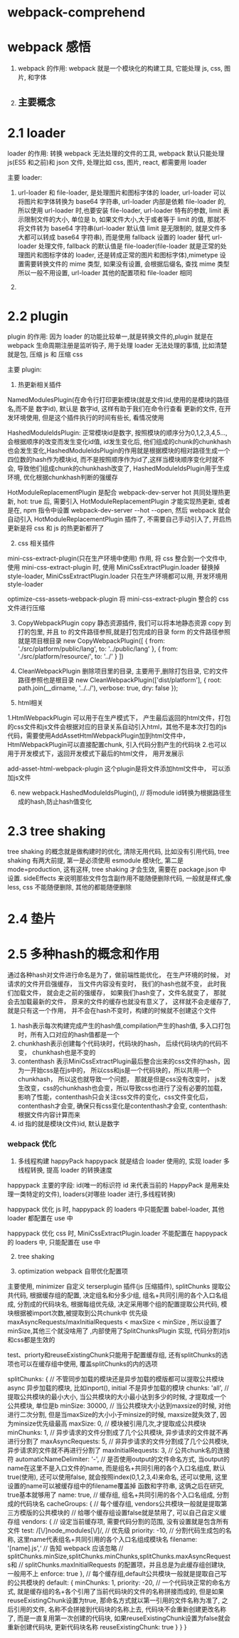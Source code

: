 # webpack-comprehend

# webpack 感悟

1. webpack 的作用: webpack 就是一个模块化的构建工具, 它能处理 js, css, 图片, 和字体

2. ## 主要概念

# 2.1 loader

loader 的作用: 转换 webpack 无法处理的文件的工具, webpack 默认只能处理 js(ES5 和之前)和 json 文件, 处理比如 css, 图片, react, 都需要用 loader

主要 loader:

1. url-loader 和 file-loader, 是处理图片和图标字体的 loader, url-loader 可以将图片和字体转换为 base64 字符串, url-loader 内部是依赖 file-loader 的, 所以使用 url-loader 时,也要安装 file-loader, url-loader 特有的参数, limit 表示限制文件的大小, 单位是 b, 如果文件大小,大于或者等于 limit 的值, 那就不将文件转为 base64 字符串(url-loader 默认值 limit 是无限制的, 就是文件多大都可以转成 base64 字符串), 而是使用 fallback 设置的 loader 替代 url-loader 处理文件, fallback 的默认值是 file-loader(file-loader 就是正常的处理图片和图标字体的 loader, 还是转成正常的图片和图标字体),mimetype 设置需要转换文件的 mime 类型, 如果没有设置, 会根据后缀名, 查找 mime 类型所以一般不用设置, url-loader 其他的配置项和 file-loader 相同

2.

# 2.2 plugin

plugin 的作用: 因为 loader 的功能比较单一,就是转换文件的,plugin 就是在 webpack 生命周期注册是监听钩子, 用于处理 loader 无法处理的事情, 比如清楚就是包, 压缩 js 和 压缩 css

主要 plugin:

1. 热更新相关插件

NamedModulesPlugin(在命令行打印更新模块(就是文件)id,使用的是模块的路径名,而不是 数字id), 默认是 数字id, 这样有助于我们在命令行查看
更新的文件, 在开发环境使用, 但是这个插件执行的时间有些长, 看情况使用

HashedModuleIdsPlugin: 正常模块id是数字, 按照模块的顺序分为0,1,2,3,4,5...,会根据顺序的改变而发生变化id值, id发生变化后, 他们组成的chunk的chunkhash也会发生变化,HashedModuleIdsPlugin的作用就是根据模块的相对路径生成一个四位数的hash作为模块id, 而不是按照顺序作为id了,这样当模块顺序变化时就不会, 导致他们组成chunk的chunkhash改变了, HashedModuleIdsPlugin用于生成环境, 优化根据chunkhash判断的强缓存

HotModuleReplacementPlugin 是配合 webpack-dev-server hot 共同处理热更新, hot: true 后, 需要引入 HotModuleReplacementPlugin 才能实现热更新, 或者是在, npm 指令中设置 webpack-dev-server --hot --open, 然后 webpack 就会自动引入 HotModuleReplacementPlugin 插件了, 不需要自己手动引入了, 开启热更新是将 css 和 js 的热更新都开了

2. css 相关插件

mini-css-extract-plugin(只在生产环境中使用) 作用, 将 css 整合到一个文件中, 使用 mini-css-extract-plugin 时, 使用 MiniCssExtractPlugin.loader 替换掉 style-loader, MiniCssExtractPlugin.loader 只在生产环境都可以用, 开发环境用 style-loader

optimize-css-assets-webpack-plugin 将 mini-css-extract-plugin 整合的 css 文件进行压缩

3. CopyWebpackPlugin copy 静态资源插件, 我们可以将本地静态资源 copy 到打的包里, 并且 to 的文件路径参照,就是打包完成的目录
   form 的文件路径参照就是项目根目录
   new CopyWebpackPlugin([
   { from: './src/platform/public/lang', to: '../public/lang' },
   { from: './src/platform/resource/', to: '../' }
   ])

4. CleanWebpackPlugin 删除项目里的目录, 主要用于,删除打包目录, 它的文件路径参照也是根目录
   new CleanWebpackPlugin(['dist/platform'], {
   root: path.join(\_\_dirname, '../../'),
   verbose: true,
   dry: false
   });

5. html相关

1.HtmlWebpackPlugin 可以用于在生产模式下， 产生最后返回的html文件，打包的css文件和js文件会根据对应的目录关系自动引入html，其他不是本次打包的js代码，需要使用AddAssetHtmlWebpackPlugin加到html文件中，HtmlWebpackPlugin可以直接配置chunk, 引入代码分割产生的代码块
2.也可以用于开发模式下，返回开发模式下最后的html文件， 用开发展示

add-asset-html-webpack-plugin 这个plugin是将文件添加html文件中， 可以添加js文件

6. new webpack.HashedModuleIdsPlugin(), // 将module id转换为根据路径生成的hash,防止hash值变化
# 2.3 tree shaking

tree shaking 的概念就是做构建时的优化, 清除无用代码, 比如没有引用代码, tree shaking 有两大前提, 第一是必须使用 esmodule 模块化, 第二是 mode=production, 这有这样, tree shaking 才会生效, 需要在 package.json 中设置. sideEffects 来说明那些文件包含副作用不能随便删除代码, 一般就是样式,像 less, css 不能随便删除, 其他的都能随便删除

# 2.4 垫片

# 2.5 多种hash的概念和作用
通过各种hash对文件进行命名是为了，做前端性能优化， 在生产环境的时候， 对请求的文件开启强缓存， 当文件内容没有变时， 我们的hash也就不变， 此时我们加载文件， 就会走之前的强缓存， 如果我们hash变了，文件名就变了， 那就会去加载最新的文件， 原来的文件的缓存也就没有意义了， 这样就不会走缓存了, 就是只有这一个作用， 并不会在hash不变时，构建的时候就不创建这个文件

1. hash表示每次构建完成产生的hash值,compilation产生的hash值, 多入口打包时，所有入口对应的hash值都是一个
2. chunkhash表示创建每个代码块时，代码块的hash， 后续代码块内的代码不变， chunkhash也是不变的
3. contenthash 表示MiniCssExtractPlugin最后整合出来的css文件的hash，因为一开始css是在js中的，
所以css和js是一个代码块的，所以共用一个chunkhash， 所以这也就导致一个问题， 那就是但是css没有改变时， js发生改变，css的chunkhash也会变，所以导致css也进行了没有必要的加载，影响了性能，contenthash只会关注css文件的变化，css文件变化后， contenthash才会变, 确保只有css变化是contenthash才会变, contenthash:根据文件内容计算而来
4. id 指的就是模块(文件)id, 默认是数字




### webpack 优化

1. 多线程构建 happyPack
   happypack 就是结合 loader 使用的, 实现 loader 多线程转换, 提高 loader 的转换速度

happypack 主要的字段: id(唯一的标识符 id 来代表当前的 HappyPack 是用来处理一类特定的文件), loaders(对哪些 loader 进行,多线程转换)

happypack 优化 js 时, happypack 的 loaders 中只能配置 babel-loader, 其他 loader 都配置在 use 中

happypack 优化 css 时, MiniCssExtractPlugin.loader 不能配置在 happypack 的 loaders 中, 只能配置在 use 中

2. tree shaking

3. optimization webpack 自带优化配置项

主要使用, minimizer 自定义 terserplugin 插件(js 压缩插件), splitChunks 提取公共代码, 根据缓存组的配置, 决定组名和分多少组, 组名+共同引用的各个入口名组成, 分割成的代码块名, 根据每组优先级, 决定采用哪个组的配置提取公共代码, 模块根据被import次数,被提取到公共chunk中
优先级   maxAsyncRequests/maxInitialRequests < maxSize < minSize , 所以设置了minSize,其他三个就没啥用了 ,内部使用了SplitChunksPlugin 实现, 代码分割对js和css都是生效的

test、priorty和reuseExistingChunk只能用于配置缓存组, 还有splitChunks的选项也可以在缓存组中使用, 覆盖splitChunks的内的选项

splitChunks: {
  // 不管同步加载的模块还是异步加载的模版都可以提取公共模块  async 异步加载的模块, 比如inport(), initial 不是异步加载的模块
  chunks: 'all',
  // 提取公共模块的最小大小, 当公共模块的大小最小达到多少的时候, 才提取成一个公共模块, 单位是b
  minSize: 30000,
  // 当公共模块大小达到maxsize的时候, 对他进行二次分割, 但是当maxSize的大小小于minsize的时候, maxsize就失效了, 因为minsize优先级最高
  maxSize: 0,
  // 模块被引用几次,才提取成公共模块
  minChunks: 1,
  // 异步请求的文件分割成了几个公共模块, 异步请求的文件就不再进行分割了
  maxAsyncRequests: 5,
  // 非异步请求的文件分割成了几个公共模块, 异步请求的文件就不再进行分割了
  maxInitialRequests: 3,
  // 公共chunk名的连接符
  automaticNameDelimiter: '-',
  // 是否使用output的文件命名方式, 当output的name在这里不是入口文件的name, 而是组名+共同引用的各个入口名组成, 默认true(使用), 还可以使用false, 就会按照index(0,1,2,3,4)来命名, 还可以使用, 这里设置的name可以被缓存组中的filename覆盖掉
  函数和字符串, 这俩之后在研究, true基本就够用了
  name: true,
  // 缓存组, 组名+共同引用的各个入口名组成, 分割成的代码块名
  cacheGroups: {
    // 每个缓存组, vendors公共模块一般就是提取第三方模版的公共模块的
    // 给哪个缓存组设置false就是禁用了, 可以自己自定义缓存组
    vendors: {
      // 设定当前缓存项, 需要代码分割的范围, 没有设置就是包含所有文件
      test: /[\\/]node_modules[\\/]/,
      // 优先级
      priority: -10,
      // 分割代码生成包的名称, 这里name代表组名+共同引用的各个入口名组成模块名
      filename: '[name].js',‘
      // 告知 webpack 应该忽略
      // splitChunks.minSize,splitChunks.minChunks,splitChunks.maxAsyncRequests和
      // splitChunks.maxInitialRequests 的配置项，并且总是为此缓存组创建块, 一般用不上
      enforce: true
    },
     // 每个缓存组,default公共模块一般就是提取自己写的公共模块的
    default: {
      minChunks: 1,
      priority: -20,
      // 一个代码块正常的命名方式, 就是缓存组的名+各个引用了当前代码块的文件的名称拼接而成的, 但是如果reuseExistingChunk设置为true,
      那命名方式就以第一引用的文件名称为准了, 之后引用的文件, 名称不会拼接到代码块的名称上去, 代码块不会重新创建更改名称了, 而是一直复用第一次创建的代码块, 如果reuseExistingChunk设置为false就会重新创建代码块, 更新代码块名称
      reuseExistingChunk: true
    }
  }
}

